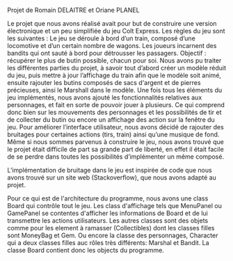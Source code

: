 Projet de Romain DELAITRE et Oriane PLANEL

Le projet que nous avons réalisé avait pour but de construire une version électronique et un peu simplifiée du jeu Colt Express. Les règles du jeu sont les suivantes : Le jeu se déroule à bord d’un train, composé d’une locomotive et d’un certain nombre de wagons. Les joueurs incarnent des bandits qui ont sauté à bord pour détrousser les passagers. Objectif : récupérer le plus de butin possible, chacun pour soi.
Nous avons pu traiter les différentes parties du projet, à savoir tout d’abord créer un modèle réduit du jeu, puis mettre à jour l’affichage du train afin que le modèle soit animé, ensuite rajouter les butins composés de sacs d'argent et de pierres précieuses, ainsi le Marshall dans le modèle. Une fois tous les éléments du jeu implémentés, nous avons ajouté les fonctionnalités relatives aux personnages, et fait en sorte de pouvoir jouer à plusieurs.
Ce qui comprend donc bien sur les mouvements des personnages et les possibilités de tir et de collecter du butin ou encore un affichage des action sur la fenêtre du jeu.
Pour améliorer l’interface utilisateur, nous avons décidé de rajouter des bruitages pour certaines actions (tirs, train) ainsi qu’une musique de fond.
Même si nous sommes parvenus à construire le jeu, nous avons trouvé que le projet était difficile de part sa grande part de liberté, en effet il était facile de se perdre dans toutes les possibilités d’implémenter un même composé.

L’implémentation de bruitage dans le jeu est inspirée de code que nous avons trouvé sur un site web (Stackoverflow), que nous avons adapté au projet.

Pour ce qui est de l'architecture du programme, nous avons une class Board qui contrôle tout le jeu.
Les class d'affichage tels que MenuPanel ou GamePanel se contentes d'afficher les informations de Board et de lui transmettre les actions utilisateurs.
Les autres classes sont des objets comme pour les element à ramasser (Collectibles) dont les classes filles sont MoneyBag et Gem.
Ou encore la classe des personnages, Character qui a deux classes filles auc rôles très différents: Marshal et Bandit.
La classe Board contient donc les objects du programme.

